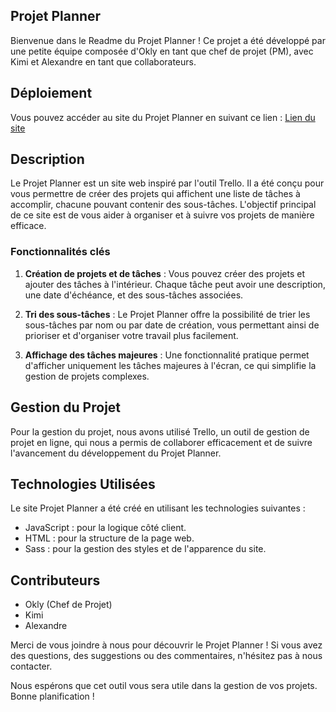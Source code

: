 ## Projet Planner

Bienvenue dans le Readme du Projet Planner ! Ce projet a été développé par une petite équipe composée d'Okly en tant que chef de projet (PM), avec Kimi et Alexandre en tant que collaborateurs.

## Déploiement

Vous pouvez accéder au site du Projet Planner en suivant ce lien : [Lien du site](https://okly2023.github.io/Project_Planner/)

## Description

Le Projet Planner est un site web inspiré par l'outil Trello. Il a été conçu pour vous permettre de créer des projets qui affichent une liste de tâches à accomplir, chacune pouvant contenir des sous-tâches. L'objectif principal de ce site est de vous aider à organiser et à suivre vos projets de manière efficace.

### Fonctionnalités clés

1. **Création de projets et de tâches** : Vous pouvez créer des projets et ajouter des tâches à l'intérieur. Chaque tâche peut avoir une description, une date d'échéance, et des sous-tâches associées.

2. **Tri des sous-tâches** : Le Projet Planner offre la possibilité de trier les sous-tâches par nom ou par date de création, vous permettant ainsi de prioriser et d'organiser votre travail plus facilement.

3. **Affichage des tâches majeures** : Une fonctionnalité pratique permet d'afficher uniquement les tâches majeures à l'écran, ce qui simplifie la gestion de projets complexes.

## Gestion du Projet

Pour la gestion du projet, nous avons utilisé Trello, un outil de gestion de projet en ligne, qui nous a permis de collaborer efficacement et de suivre l'avancement du développement du Projet Planner.

## Technologies Utilisées

Le site Projet Planner a été créé en utilisant les technologies suivantes :

- JavaScript : pour la logique côté client.
- HTML : pour la structure de la page web.
- Sass : pour la gestion des styles et de l'apparence du site.

## Contributeurs

- Okly (Chef de Projet)
- Kimi
- Alexandre

Merci de vous joindre à nous pour découvrir le Projet Planner ! Si vous avez des questions, des suggestions ou des commentaires, n'hésitez pas à nous contacter.

Nous espérons que cet outil vous sera utile dans la gestion de vos projets. Bonne planification !